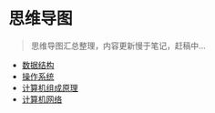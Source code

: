 # 思维导图

> 思维导图汇总整理，内容更新慢于笔记，赶稿中...

- <a href="../mark-map/ds-map.html" target="_blank">数据结构</a>
- <a href="../mark-map/os-map.html" target="_blank">操作系统</a>
- <a href="../mark-map/ccp-map.html" target="_blank">计算机组成原理</a>
- <a href="../mark-map/cn-map.html" target="_blank">计算机网络</a>


[//]: # (xmind在线加载时间太长)
[//]: # (<ClientOnly>)
[//]: # (<XMindManager></XMindManager>)
[//]: # (</ClientOnly>)


